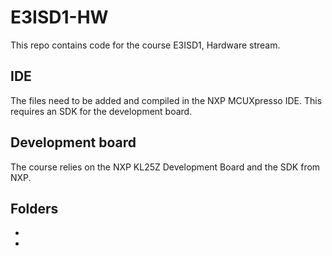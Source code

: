 # E3ISD1-HW
This repo contains code for the course E3ISD1, Hardware stream.

## IDE
The files need to be added and compiled in the NXP MCUXpresso IDE. This requires an SDK for the development board. 

## Development board
The course relies on the NXP KL25Z Development Board and the SDK from NXP.

## Folders
* 
* 
